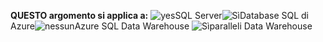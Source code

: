 <Token>**QUESTO argomento si applica a:** ![yes](media/yes.png)SQL Server![Sì](media/yes.png)Database SQL di Azure![nessun](media/no.png)Azure SQL Data Warehouse ![Sì](media/yes.png)paralleli Data Warehouse </Token>
